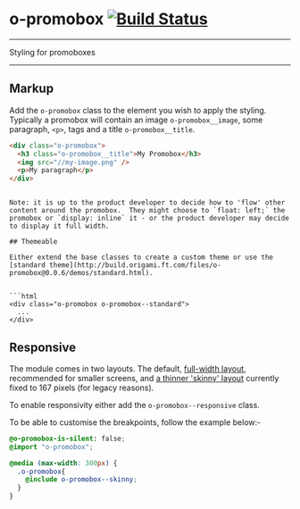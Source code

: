 # o-promobox [![Build Status](https://travis-ci.org/Financial-Times/o-promobox.png?branch=master)](https://travis-ci.org/financial-times/o-promobox)

___
Styling for promoboxes
___

## Markup

Add the `o-promobox` class to the element you wish to apply the styling.  Typically a promobox will contain an image `o-promobox__image`, some paragraph, `<p>`, tags and a title `o-promobox__title`.

```html
<div class="o-promobox">
  <h3 class="o-promobox__title">My Promobox</h3>
  <img src="//my-image.png" />
  <p>My paragraph</p>
</div>
```

```

Note: it is up to the product developer to decide how to 'flow' other content around the promobox.  They might choose to `float: left;` the promobox or `display: inline` it - or the product developer may decide to display it full width.

## Themeable

Either extend the base classes to create a custom theme or use the [standard theme](http://build.origami.ft.com/files/o-promobox@0.0.6/demos/standard.html).


```html
<div class="o-promobox o-promobox--standard">
  ...
</div>
```

## Responsive

The module comes in two layouts.  The default, [full-width layout](http://build.origami.ft.com/files/o-promobox@0.0.6/demos/standard.html), recommended for smaller screens, and [a thinner 'skinny' layout](http://build.origami.ft.com/files/o-promobox@0.0.6/demos/standard-skinny.html) currently fixed to 167 pixels (for legacy reasons).

To enable responsivity either add the `o-promobox--responsive` class.

To be able to customise the breakpoints, follow the example below:-

```scss
@o-promobox-is-silent: false;
@import "o-promobox";

@media (max-width: 300px) {
  .o-promobox{
    @include o-promobox--skinny;
  }
}
```
